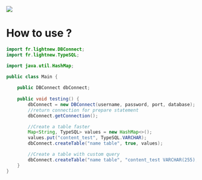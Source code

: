 [![](https://jitpack.io/v/lightnew10/DBConnection.svg)](https://jitpack.io/#lightnew10/DBConnection)

# How to use ?

```java
import fr.lightnew.DBConnect;
import fr.lightnew.TypeSQL;

import java.util.HashMap;

public class Main {
    
    public DBConnect dbConnect;
    
    public void testing() {
        dbConnect = new DBConnect(username, password, port, database);
        //return connection for prepare statement
        dbConnect.getConnection();

        //Create a table faster
        Map<String, TypeSQL> values = new HashMap<>();
        values.put("content_test", TypeSQL.VARCHAR);
        dbConnect.createTable("name table", true, values);

        //Create a table with custom query
        dbConnect.createTable("name table", "content_test VARCHAR(255), second_content INT");
    }
}
```
